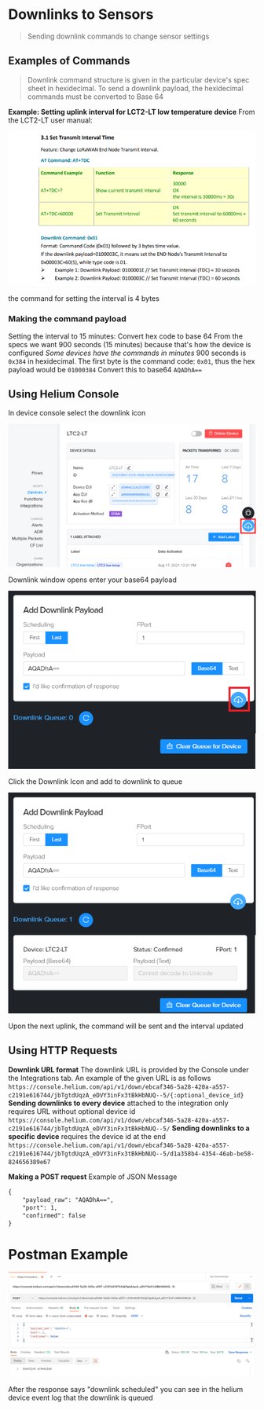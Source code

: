 # Downlinks to Sensors
> Sending downlink commands to change sensor settings 




## Examples of Commands
> Downlink command structure is given in the particular device's spec sheet in hexidecimal. 
> To send a downlink payload, the hexidecimal commands must be converted to Base 64

**Example: Setting uplink interval for LCT2-LT low temperature device**
From the LCT2-LT user manual: 

![commands example][Ce]

the command for setting the interval is 4 bytes
### Making the command payload
Setting the interval to 15 minutes: Convert hex code to base 64
From the specs we want 900 seconds (15 minutes) because that's how the device is configured
_Some devices have the commands in minutes_
900 seconds is `0x384` in hexidecimal. The first byte is the command code: `0x01`,
thus the hex payload would be `01000384`
Convert this to base64 `AQADhA==`

## Using Helium Console
In device console select the downlink icon

![from device console][Dc]

Downlink window opens enter your base64 payload

![downlink enterpayload][Dep]

Click the Downlink Icon and add to downlink to queue

![add to Queue][Q]

Upon the next uplink, the command will be sent and the interval updated

## Using HTTP Requests

**Downlink URL format**
The downlink URL is provided by the Console under the Integrations tab. 
An example of the given URL is as follows
` https://console.helium.com/api/v1/down/ebcaf346-5a28-420a-a557-c2191e616744/jbTgtdUqzA_eDVY3inFx3tBkHbNUQ--5/{:optional_device_id} `
**Sending downlinks to every device** attached to the integration only requires URL without optional device id
` https://console.helium.com/api/v1/down/ebcaf346-5a28-420a-a557-c2191e616744/jbTgtdUqzA_eDVY3inFx3tBkHbNUQ--5/ `
**Sending downlinks to a specific device** requires the device id at the end
`https://console.helium.com/api/v1/down/ebcaf346-5a28-420a-a557-c2191e616744/jbTgtdUqzA_eDVY3inFx3tBkHbNUQ--5/d1a358b4-4354-46ab-be58-824656389e67 `

**Making a POST request**
Example of JSON Message
```
{
    "payload_raw": "AQADhA==",
    "port": 1,
    "confirmed": false
}
```
# Postman Example

![downlink scheduled][Ds]

After the response says "downlink scheduled" you can see in the helium device event log that the downlink is queued


 [Ce]: <https://github.com/medsourjalehman/heliumdoc/blob/main/downlinks/LCT2LT%20commands.PNG>
 [Dc]: <https://github.com/medsourjalehman/heliumdoc/blob/main/downlinks/from%20device%20console.PNG>
 [Q]: <https://github.com/medsourjalehman/heliumdoc/blob/main/downlinks/add%20to%20queue.PNG>
 [Ds]: <https://github.com/medsourjalehman/heliumdoc/blob/main/downlinks/downlink%20scheduled.PNG>
 [Dep]: <https://github.com/medsourjalehman/heliumdoc/blob/main/downlinks/downlink%20enter%20%20payload.PNG>
